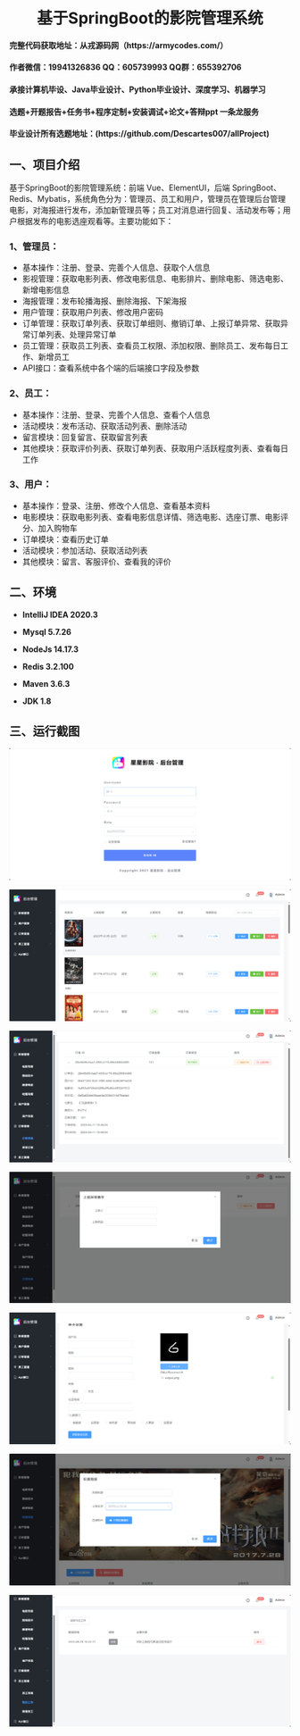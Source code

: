 <p><h1 align="center">基于SpringBoot的影院管理系统</h1></p>

<h4> 完整代码获取地址：从戎源码网（https://armycodes.com/） </h4>
<h4> 作者微信：19941326836 QQ：605739993 QQ群：655392706 </h4>
<h4> 承接计算机毕设、Java毕业设计、Python毕业设计、深度学习、机器学习 </h4>
<h4> 选题+开题报告+任务书+程序定制+安装调试+论文+答辩ppt 一条龙服务 </h4>
<h4> 毕业设计所有选题地址：(https://github.com/Descartes007/allProject) </h4>

## 一、项目介绍

基于SpringBoot的影院管理系统：前端 Vue、ElementUI，后端 SpringBoot、Redis、Mybatis，系统角色分为：管理员、员工和用户，管理员在管理后台管理电影，对海报进行发布，添加新管理员等；员工对消息进行回复、活动发布等；用户根据发布的电影选座观看等。主要功能如下：

### 1、管理员：

- 基本操作：注册、登录、完善个人信息、获取个人信息
- 影视管理：获取电影列表、修改电影信息、电影排片、删除电影、筛选电影、新增电影信息
- 海报管理：发布轮播海报、删除海报、下架海报
- 用户管理：获取用户列表、修改用户密码
- 订单管理：获取订单列表、获取订单细则、撤销订单、上报订单异常、获取异常订单列表、处理异常订单
- 员工管理：获取员工列表、查看员工权限、添加权限、删除员工、发布每日工作、新增员工
- API接口：查看系统中各个端的后端接口字段及参数

### 2、员工：

- 基本操作：注册、登录、完善个人信息、查看个人信息
- 活动模块：发布活动、获取活动列表、删除活动
- 留言模块：回复留言、获取留言列表
- 其他模块：获取评价列表、获取订单列表、获取用户活跃程度列表、查看每日工作

### 3、用户：

- 基本操作：登录、注册、修改个人信息、查看基本资料
- 电影模块：获取电影列表、查看电影信息详情、筛选电影、选座订票、电影评分、加入购物车
- 订单模块：查看历史订单
- 活动模块：参加活动、获取活动列表
- 其他模块：留言、客服评价、查看我的评价

## 二、环境

- <b>IntelliJ IDEA 2020.3</b>

- <b>Mysql 5.7.26</b>

- <b>NodeJs 14.17.3</b>

- <b>Redis 3.2.100</b>

- <b>Maven 3.6.3</b>

- <b>JDK 1.8</b>


## 三、运行截图
![](screenshot/1.png)

![](screenshot/2.png)

![](screenshot/3.png)

![](screenshot/4.png)

![](screenshot/5.png)

![](screenshot/6.png)

![](screenshot/7.png)
